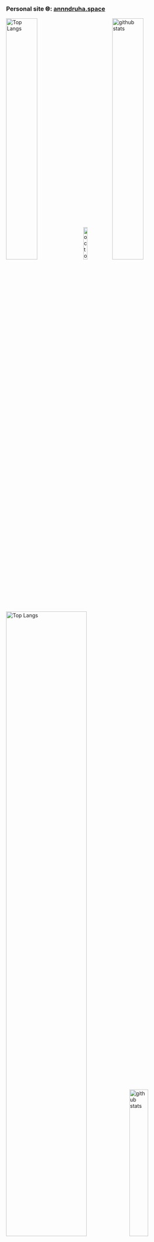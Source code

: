 ### Personal site 🌐: [annndruha.space](https://annndruha.space)

<p align="left">
  <img alt="Top Langs" width=41% src="http://github-profile-summary-cards.vercel.app/api/cards/most-commit-language?username=annndruha&theme=default" />
  <img alt="octocat" width=15% src="https://user-images.githubusercontent.com/5713670/87202985-820dcb80-c2b6-11ea-9f56-7ec461c497c3.gif"/>
  <img alt="github stats" width=41% src="http://github-profile-summary-cards.vercel.app/api/cards/stats?username=annndruha&theme=default" />
</p>


<p align="left">
  <img alt="Top Langs" width=66% src="http://github-profile-summary-cards.vercel.app/api/cards/profile-details?username=annndruha&theme=default" />
  <img alt="github stats" width=32% src="http://github-profile-summary-cards.vercel.app/api/cards/productive-time?username=annndruha&theme=default&utcOffset=3" />
</p>

### You can also find my projects in these organizations:
[<img alt="Top Langs" src="https://avatars.githubusercontent.com/u/94626404?s=60" />](https://github.com/profcomff)
[<img alt="Top Langs" src="https://avatars.githubusercontent.com/u/131798392?s=60" />](https://github.com/SmartThinksDIY)
